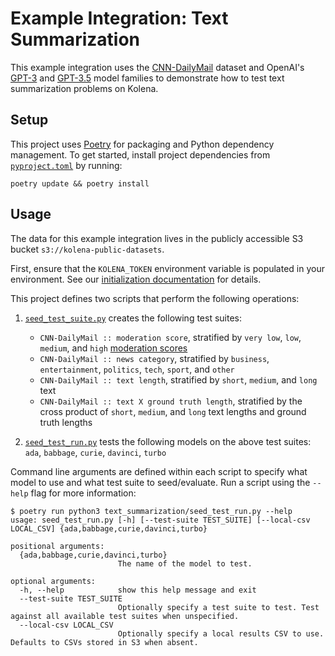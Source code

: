 # Example Integration: Text Summarization

This example integration uses the [CNN-DailyMail](https://paperswithcode.com/dataset/cnn-daily-mail-1) dataset and
OpenAI's [GPT-3](https://platform.openai.com/docs/models/gpt-3) and
[GPT-3.5](https://platform.openai.com/docs/models/gpt-3-5) model families to demonstrate how to test text summarization
problems on Kolena.

## Setup

This project uses [Poetry](https://python-poetry.org/) for packaging and Python dependency management. To get started,
install project dependencies from [`pyproject.toml`](./pyproject.toml) by running:

```shell
poetry update && poetry install
```

## Usage

The data for this example integration lives in the publicly accessible S3 bucket `s3://kolena-public-datasets`.

First, ensure that the `KOLENA_TOKEN` environment variable is populated in your environment. See our
[initialization documentation](https://docs.kolena.com/installing-kolena/#initialization) for details.

This project defines two scripts that perform the following operations:

1. [`seed_test_suite.py`](text_summarization/seed_test_suite.py) creates the following test suites:

    - `CNN-DailyMail :: moderation score`, stratified by `very low`, `low`, `medium`, and `high`
        [moderation scores](https://platform.openai.com/docs/guides/moderation/overview)
    - `CNN-DailyMail :: news category`, stratified by `business`, `entertainment`, `politics`, `tech`, `sport`, and `other`
    - `CNN-DailyMail :: text length`, stratified by `short`, `medium`, and `long` text
    - `CNN-DailyMail :: text X ground truth length`, stratified by the cross product of `short`, `medium`, and `long`
        text lengths and ground truth lengths

2. [`seed_test_run.py`](text_summarization/seed_test_run.py) tests the following models on the above test suites: `ada`,
  `babbage`, `curie`, `davinci`, `turbo`

Command line arguments are defined within each script to specify what model to use and what test suite to seed/evaluate.
Run a script using the `--help` flag for more information:

```shell
$ poetry run python3 text_summarization/seed_test_run.py --help
usage: seed_test_run.py [-h] [--test-suite TEST_SUITE] [--local-csv LOCAL_CSV] {ada,babbage,curie,davinci,turbo}

positional arguments:
  {ada,babbage,curie,davinci,turbo}
                        The name of the model to test.

optional arguments:
  -h, --help            show this help message and exit
  --test-suite TEST_SUITE
                        Optionally specify a test suite to test. Test against all available test suites when unspecified.
  --local-csv LOCAL_CSV
                        Optionally specify a local results CSV to use. Defaults to CSVs stored in S3 when absent.
```
